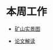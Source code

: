 # 本周工作

- [矿山实景图](https://github.com/Darren-pty/Research/blob/main/Learning%20of%20way/Semester/picture/52.png)

- [论文解读](https://github.com/Darren-pty/Research/blob/main/Learning%20of%20way/Semester/picture/53.png)


